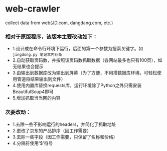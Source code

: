 # web-crawler
collect data from web(JD.com, dangdang.com, etc.)

### 相对于[原版程序](https://github.com/LewisTian/RAM-JD)，该版本主要改动如下：
- 1.设计成在命令行环境下运行，后面的第一个参数为搜索关键字。如`jingdong.py 笔记本内存条`
- 2.自动获取页码数，并按照该页码数抓取数据（各网站最多也只有100页），如无结果也会提示
- 3.由输出到数据库改为输出到屏幕（为了方便，不用搭数据库环境，可轻松使用管道将结果输出到文件）
- 4.使用内置库替换requests库，运行环境除了Python之外只需安装BeautifulSoup4即可
- 5.增加抓取当当网的内容

### 次要改动：
- 1.去除一些不影响运行的headers，并简化了抓取地址
- 2.更改了京东的产品排序（因工作需要）
- 3.去除一些字段（因工作需要，只保留了名称和价格）
- 4.分隔符使用'$'符号
